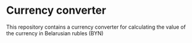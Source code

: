 # Currency converter
This repository contains a currency converter for calculating the value of the currency in Belarusian rubles (BYN)
